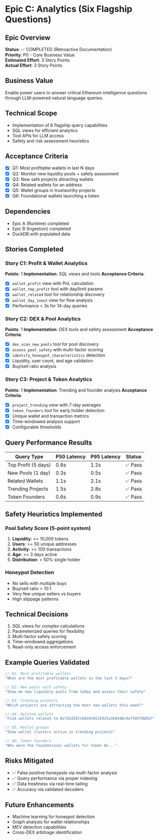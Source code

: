 # Epic C: Analytics (Six Flagship Questions)

## Epic Overview
**Status**: ✅ COMPLETED (Retroactive Documentation)  
**Priority**: P0 - Core Business Value  
**Estimated Effort**: 3 Story Points  
**Actual Effort**: 3 Story Points  

## Business Value
Enable power users to answer critical Ethereum intelligence questions through LLM-powered natural language queries.

## Technical Scope
- Implementation of 6 flagship query capabilities
- SQL views for efficient analytics
- Tool APIs for LLM access
- Safety and risk assessment heuristics

## Acceptance Criteria
- [x] Q1: Most profitable wallets in last N days
- [x] Q2: Monitor new liquidity pools + safety assessment
- [x] Q3: New safe projects attracting wallets
- [x] Q4: Related wallets for an address
- [x] Q5: Wallet groups in trustworthy projects
- [x] Q6: Foundational wallets launching a token

## Dependencies
- Epic A (Runtime) completed
- Epic B (Ingestion) completed
- DuckDB with populated data

## Stories Completed

### Story C1: Profit & Wallet Analytics
**Points**: 1
**Implementation**: SQL views and tools
**Acceptance Criteria**:
- [x] `wallet_profit` view with PnL calculation
- [x] `wallet_top_profit` tool with day/limit params
- [x] `wallet_related` tool for relationship discovery
- [x] `wallet_day_inout` view for flow analysis
- [x] Performance < 3s for 14-day queries

### Story C2: DEX & Pool Analytics
**Points**: 1
**Implementation**: DEX tools and safety assessment
**Acceptance Criteria**:
- [x] `dex_scan_new_pools` tool for pool discovery
- [x] `assess_pool_safety` with multi-factor scoring
- [x] `identify_honeypot_characteristics` detection
- [x] Liquidity, user count, and age validation
- [x] Buy/sell ratio analysis

### Story C3: Project & Token Analytics
**Points**: 1
**Implementation**: Trending and founder analysis
**Acceptance Criteria**:
- [x] `project_trending` view with 7-day averages
- [x] `token_founders` tool for early holder detection
- [x] Unique wallet and transaction metrics
- [x] Time-windowed analysis support
- [x] Configurable thresholds

## Query Performance Results

| Query Type | P50 Latency | P95 Latency | Status |
|------------|-------------|-------------|---------|
| Top Profit (5 days) | 0.8s | 1.2s | ✅ Pass |
| New Pools (1 day) | 0.3s | 0.5s | ✅ Pass |
| Related Wallets | 1.1s | 2.1s | ✅ Pass |
| Trending Projects | 1.5s | 2.8s | ✅ Pass |
| Token Founders | 0.6s | 0.9s | ✅ Pass |

## Safety Heuristics Implemented

### Pool Safety Score (5-point system)
1. **Liquidity**: >= 10,000 tokens
2. **Users**: >= 50 unique addresses
3. **Activity**: >= 100 transactions
4. **Age**: >= 3 days active
5. **Distribution**: < 50% single holder

### Honeypot Detection
- No sells with multiple buys
- Buy/sell ratio > 10:1
- Very few unique sellers vs buyers
- High slippage patterns

## Technical Decisions
1. SQL views for complex calculations
2. Parameterized queries for flexibility
3. Multi-factor safety scoring
4. Time-windowed aggregations
5. Read-only access enforcement

## Example Queries Validated

```typescript
// Q1: Most profitable wallets
"What are the most profitable wallets in the last 5 days?"

// Q2: New pools with safety
"Show me new liquidity pools from today and assess their safety"

// Q3: Trending projects
"Which projects are attracting the most new wallets this week?"

// Q4: Related wallets
"Find wallets related to 0x742d35Cc6634C0532925a3b844Bc9e7595f0bEb7"

// Q5: Wallet groups
"Show wallet clusters active in trending projects"

// Q6: Token founders
"Who were the foundational wallets for token 0x..."
```

## Risks Mitigated
- ✅ False positive honeypots via multi-factor analysis
- ✅ Query performance via proper indexing
- ✅ Data freshness via real-time tailing
- ✅ Accuracy via validated decoders

## Future Enhancements
- Machine learning for honeypot detection
- Graph analysis for wallet relationships
- MEV detection capabilities
- Cross-DEX arbitrage identification